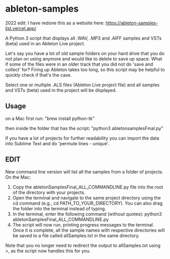 # ableton-samples

2022 edit: I have redone this as a website here: <https://ableton-samples-list.vercel.app/>

A Python 3 script that displays all .WAV, .MP3 and .AIFF samples and VSTs (beta) used in an Ableton Live project.

Let's say you have a lot of old sample folders on your hard drive that you do not plan on using anymore and would like to delete to save up space. What if some of the files were in an older track that you did not do 'save and collect' for? Firing up Ableton takes too long, so this script may be helpful to quickly check if that's the case.

Select one or multiple .ALS files (Ableton Live project file) and all samples and VSTs (beta) used in the project will be displayed.

## Usage

on a Mac first run:
"brew install python-tk"

then inside the folder that has the script:
"python3 abletonsamplesFinal.py"

If you have a lot of projects for further readability you can import the data into Sublime Text and do 'permute lines - unique'.

## EDIT

New command line version will list all the samples from a folder of projects. On the Mac:

1. Copy the abletonSamplesFinal_ALL_COMMANDLINE.py file into the root of the directory with your projects.
2. Open the terminal and navigate to the same project directory using the cd command (e.g., cd PATH_TO_YOUR_DIRECTORY). You can also drag the folder into the terminal instead of typing.
3. In the terminal, enter the following command (without quotes): python3 abletonSamplesFinal_ALL_COMMANDLINE.py
4. The script will now run, printing progress messages to the terminal. Once it is complete, all the sample names with respective directories will be saved to a file called allSamples.txt in the same directory.

Note that you no longer need to redirect the output to allSamples.txt using >, as the script now handles this for you.
